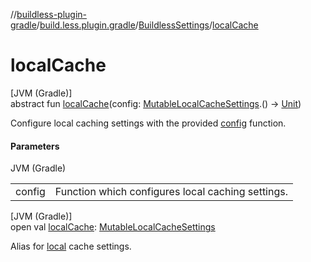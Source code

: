 //[buildless-plugin-gradle](../../../index.md)/[build.less.plugin.gradle](../index.md)/[BuildlessSettings](index.md)/[localCache](local-cache.md)

# localCache

[JVM (Gradle)]\
abstract fun [localCache](local-cache.md)(config: [MutableLocalCacheSettings](../-mutable-local-cache-settings/index.md).() -&gt; [Unit](https://kotlinlang.org/api/latest/jvm/stdlib/kotlin/-unit/index.html))

Configure local caching settings with the provided [config](local-cache.md) function.

#### Parameters

JVM (Gradle)

| | |
|---|---|
| config | Function which configures local caching settings. |

[JVM (Gradle)]\
open val [localCache](local-cache.md): [MutableLocalCacheSettings](../-mutable-local-cache-settings/index.md)

Alias for [local](local.md) cache settings.
